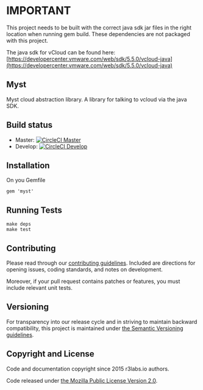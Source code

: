 # IMPORTANT #
This project needs to be built with the correct java sdk jar files in the right location when running gem build.
These dependencies are not packaged with this project.

The java sdk for vCloud can be found here:  [https://developercenter.vmware.com/web/sdk/5.5.0/vcloud-java](https://developercenter.vmware.com/web/sdk/5.5.0/vcloud-java)

## Myst

Myst cloud abstraction library.
A library for talking to vcloud via the java SDK.

## Build status

* Master:  [![CircleCI Master](https://circleci.com/gh/ErnestIO/myst/tree/master.svg?style=svg)](https://circleci.com/gh/ErnestIO/myst/tree/master)
* Develop: [![CircleCI Develop](https://circleci.com/gh/ErnestIO/myst/tree/develop.svg?style=svg)](https://circleci.com/gh/ErnestIO/myst/tree/develop)

## Installation

On you Gemfile
```
gem 'myst'
```

## Running Tests

```
make deps
make test
```
## Contributing

Please read through our
[contributing guidelines](CONTRIBUTING.md).
Included are directions for opening issues, coding standards, and notes on
development.

Moreover, if your pull request contains patches or features, you must include
relevant unit tests.

## Versioning

For transparency into our release cycle and in striving to maintain backward
compatibility, this project is maintained under [the Semantic Versioning guidelines](http://semver.org/).

## Copyright and License

Code and documentation copyright since 2015 r3labs.io authors.

Code released under
[the Mozilla Public License Version 2.0](LICENSE).
